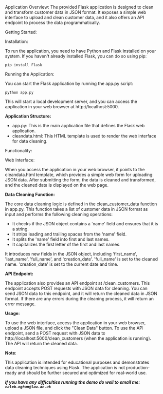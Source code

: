 Application Overview:
The provided Flask application is designed to clean and transform customer data in JSON format. It exposes a simple web interface to upload and clean customer data, and it also offers an API endpoint to process the data programmatically.

Getting Started:

Installation:

To run the application, you need to have Python and Flask installed on your system. If you haven't already installed Flask, you can do so using pip:

```pip install Flask```

Running the Application:

You can start the Flask application by running the app.py script:


```python app.py```

This will start a local development server, and you can access the application in your web browser at http://localhost:5000.

**Application Structure:**

* app.py: This is the main application file that defines the Flask web application.
* cleandata.html: This HTML template is used to render the web interface for data cleaning.


Functionality:

Web Interface:

When you access the application in your web browser, it points to the cleandata.html template, which provides a simple web form for uploading JSON data. After submitting the form, the data is cleaned and transformed, and the cleaned data is displayed on the web page.

**Data Cleaning Function:**

The core data cleaning logic is defined in the clean_customer_data function in app.py. This function takes a list of customer data in JSON format as input and performs the following cleaning operations:

* It checks if the JSON object contains a 'name' field and ensures that it is a string.
* It strips leading and trailing spaces from the 'name' field.
* It splits the 'name' field into first and last names.
* It capitalizes the first letter of the first and last names.

It introduces new fields in the JSON object, including 'first_name', 'last_name', 'full_name', and 'creation_date'.
'full_name' is set to the cleaned name.
'creation_date' is set to the current date and time.


**API Endpoint:**

The application also provides an API endpoint at /clean_customers. This endpoint accepts POST requests with JSON data for cleaning. You can send JSON data to this endpoint, and it will return the cleaned data in JSON format. If there are any errors during the cleaning process, it will return an error message.

**Usage:**

To use the web interface, access the application in your web browser, upload a JSON file, and click the "Clean Data" button.
To use the API endpoint, send a POST request with JSON data to http://localhost:5000/clean_customers (when the application is running). The API will return the cleaned data.

**Note:**

This application is intended for educational purposes and demonstrates data cleaning techniques using Flask.
The application is not production-ready and should be further secured and optimized for real-world use.

**_if you have any difficulties running the demo do well to email me: `caleb.eghan@law.ac.uk`_**